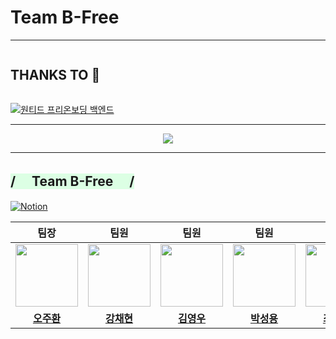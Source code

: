 # Team B-Free

---

<!-- <h1><span style='background-color:#dcffe4'> /　 　 페이지 안내   　     　  /</span></h1> -->
<div style="display:inline-block;vertical-align:top;">
<h2>THANKS TO 🙏</h2>
</div>

[![원티드 프리온보딩 백엔드](https://camo.githubusercontent.com/4290e95a555775848d03434080be4832b2d713061f133281be39cf8dadc46ba6/68747470733a2f2f7374617469632e77616e7465642e636f2e6b722f696d616765732f6576656e74732f313935342f61343434393033352e6a7067)](https://www.wanted.co.kr/events/pre_ob_be_3)

---

<p align="center">
    <img src="https://readme-stickers.vercel.app/api/korepos/medium?owner=Team-B-Free&repo=github&theme=white"/>
</p>

---

<h2><span style='background-color:#dcffe4'> /　 Team B-Free  　/</span></h2>

[<img alt="Notion" src ="https://img.shields.io/badge/Notion-white.svg?&style=for-the-badge&logo=Notion&logoColor=black" target="_blank">](https://www.notion.so/Team-B-free-570d9ad0522a4c04b54b345b2eb7778d)

|                                                                        팀장                                                                         |                                                                        팀원                                                                         |                                                                           팀원                                                                           |                                                                          팀원                                                                          |                                                                          팀원                                                                           |                                            팀원                                            |
| :-------------------------------------------------------------------------------------------------------------------------------------------------: | :-------------------------------------------------------------------------------------------------------------------------------------------------: | :------------------------------------------------------------------------------------------------------------------------------------------------------: | :----------------------------------------------------------------------------------------------------------------------------------------------------: | :-----------------------------------------------------------------------------------------------------------------------------------------------------: | :----------------------------------------------------------------------------------------: |
| <a href="https://github.com/juhwano" target="_blank"><img src="https://avatars.githubusercontent.com/u/77667889?v=4" width="100" height="100"/></a> | <a href="https://github.com/KCH6937" target="_blank"><img src="https://avatars.githubusercontent.com/u/48710060?v=4" width="100" height="100"/></a> | <a href="https://github.com/whoamixzerone" target="_blank"><img src="https://avatars.githubusercontent.com/u/67082984?v=" width="100" height="100"/></a> | <a href="https://github.com/StarFace90" target="_blank"><img src="https://avatars.githubusercontent.com/u/77761615?v=4" width="100" height="100"/></a> | <a href="https://github.com/chldppwls12" target="_blank"><img src="https://avatars.githubusercontent.com/u/63734765?v=4" width="100" height="100"/></a> | <img src="https://avatars.githubusercontent.com/u/57566889?v=4" width="100" height="100"/> |
|                                         <a href="https://github.com/juhwano" target="_blank">**오주환**</a>                                         |                                         <a href="https://github.com/KCH6937" target="_blank">**강채현**</a>                                         |                                        <a href="https://github.com/whoamixzerone" target="_blank">**김영우**</a>                                         |                                         <a href="https://github.com/StarFace90" target="_blank">**박성용**</a>                                         |                                         <a href="https://github.com/chldppwls12" target="_blank">**최예진**</a>                                         |                                           이지민                                           |
